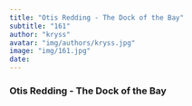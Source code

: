 ```yaml
---
title: "Otis Redding - The Dock of the Bay"
subtitle: "161"
author: "kryss"
avatar: "img/authors/kryss.jpg"
image: "img/161.jpg"
date:
---
```


### Otis Redding - The Dock of the Bay
